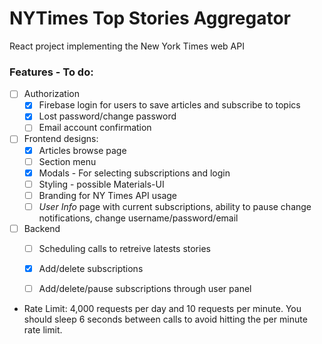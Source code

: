 # NYTimes Top Stories Aggregator
React project implementing the New York Times web API
### Features - To do:
- [ ] Authorization
  * [x] Firebase login for users to save articles and subscribe to topics
  * [x] Lost password/change password
  * [ ] Email account confirmation
- [ ] Frontend designs:
  * [x] Articles browse page
  * [ ] Section menu
  * [x] Modals - For selecting subscriptions and login
  * [ ] Styling - possible Materials-UI
  * [ ] Branding for NY Times API usage
  * [ ] _User Info_ page with current subscriptions, ability to pause change notifications, change username/password/email 
- [ ] Backend
  * [ ] Scheduling calls to retreive latests stories
  * [x] Add/delete subscriptions
  * [ ] Add/delete/pause subscriptions through user panel


* Rate Limit: 4,000 requests per day and 10 requests per minute. You should sleep 6 seconds between calls to avoid hitting the per minute rate limit.
